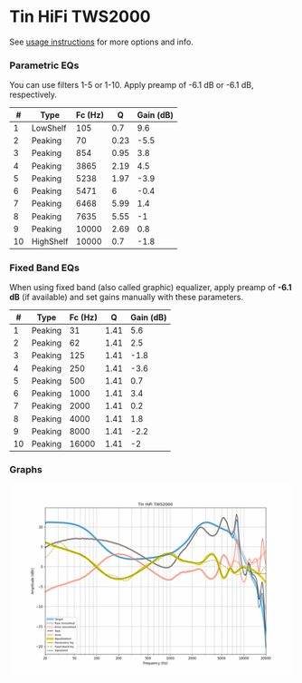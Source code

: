 # Tin HiFi TWS2000
See [usage instructions](https://github.com/jaakkopasanen/AutoEq#usage) for more options and info.

### Parametric EQs
You can use filters 1-5 or 1-10. Apply preamp of -6.1 dB or -6.1 dB, respectively.

|   # | Type      |   Fc (Hz) |    Q |   Gain (dB) |
|-----|-----------|-----------|------|-------------|
|   1 | LowShelf  |       105 | 0.7  |         9.6 |
|   2 | Peaking   |        70 | 0.23 |        -5.5 |
|   3 | Peaking   |       854 | 0.95 |         3.8 |
|   4 | Peaking   |      3865 | 2.19 |         4.5 |
|   5 | Peaking   |      5238 | 1.97 |        -3.9 |
|   6 | Peaking   |      5471 | 6    |        -0.4 |
|   7 | Peaking   |      6468 | 5.99 |         1.4 |
|   8 | Peaking   |      7635 | 5.55 |        -1   |
|   9 | Peaking   |     10000 | 2.69 |         0.8 |
|  10 | HighShelf |     10000 | 0.7  |        -1.8 |

### Fixed Band EQs
When using fixed band (also called graphic) equalizer, apply preamp of **-6.1 dB** (if available) and set gains manually with these parameters.

|   # | Type    |   Fc (Hz) |    Q |   Gain (dB) |
|-----|---------|-----------|------|-------------|
|   1 | Peaking |        31 | 1.41 |         5.6 |
|   2 | Peaking |        62 | 1.41 |         2.5 |
|   3 | Peaking |       125 | 1.41 |        -1.8 |
|   4 | Peaking |       250 | 1.41 |        -3.6 |
|   5 | Peaking |       500 | 1.41 |         0.7 |
|   6 | Peaking |      1000 | 1.41 |         3.4 |
|   7 | Peaking |      2000 | 1.41 |         0.2 |
|   8 | Peaking |      4000 | 1.41 |         1.8 |
|   9 | Peaking |      8000 | 1.41 |        -2.2 |
|  10 | Peaking |     16000 | 1.41 |        -2   |

### Graphs
![](./Tin%20HiFi%20TWS2000.png)
